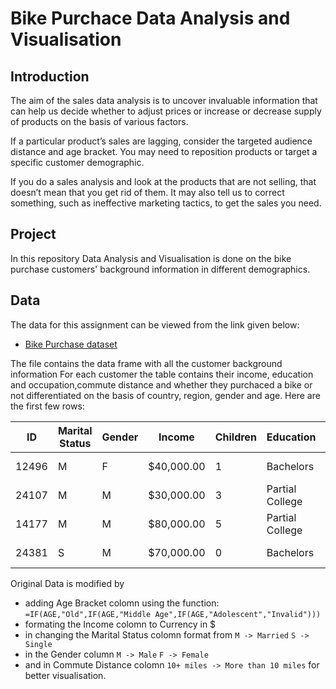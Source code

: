 # Bike Purchace Data Analysis and Visualisation

## Introduction
The aim of the sales data analysis is to uncover invaluable information that can help us decide whether to adjust prices or increase or decrease supply of products on the basis of various factors.

If a particular product’s sales are lagging, consider the targeted audience distance and age bracket. You may need to reposition products or target a specific customer demographic.

If you do a sales analysis and look at the products that are not selling, that doesn’t mean that you get rid of them. It may also tell us to correct something, such as ineffective marketing tactics, to get the sales you need.

## Project 
In this repository Data Analysis and Visualisation is done on the bike purchase customers' background information in different demographics. 

## Data

The data for this assignment can be viewed from the link given below:

   - [Bike Purchase dataset](https://github.com/kracdek/Bike-Sales-Excel-Project/blob/main/Excel%20Project%20Dataset.xlsx)
   
The file contains the data frame with all the customer background information For each customer the table contains their income, education and occupation,commute distance and whether they purchaced a bike or not differentiated on the basis of country, region, gender and age. Here are the first few rows:

| ID    | Marital Status | Gender | Income     | Children | Education       | Occupation     | Home Owner | Cars | Commute Distance | Region  | Age | Purchased Bike |
|-------|----------------|--------|------------|----------|-----------------|----------------|------------|------|------------------|---------|-----|----------------|
| 12496 | M              | F      | $40,000.00 | 1        | Bachelors       | Skilled Manual | Yes        | 0    | 0-1 Miles        | Europe  | 42  | No             |
| 24107 | M              | M      | $30,000.00 | 3        | Partial College | Clerical       | Yes        | 1    | 0-1 Miles        | Europe  | 43  | No             |
| 14177 | M              | M      | $80,000.00 | 5        | Partial College | Professional   | No         | 2    | 2-5 Miles        | Europe  | 60  | No             |
| 24381 | S              | M      | $70,000.00 | 0        | Bachelors       | Professional   | Yes        | 1    | 5-10 Miles       | Pacific | 41  | Yes            |



Original Data is modified by 
- adding Age Bracket colomn using the function: `=IF(AGE,"Old",IF(AGE,"Middle Age",IF(AGE,"Adolescent","Invalid")))`
- formating the Income colomn to Currency in $
- in changing the Marital Status colomn format from `M -> Married` `S -> Single` 
- in the Gender column `M -> Male` `F -> Female`  
- and in Commute Distance colomn `10+ miles -> More than 10 miles`   for better visualisation. 

